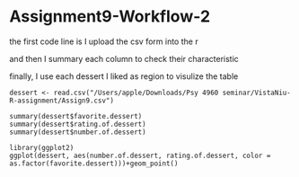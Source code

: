 # Assignment9-Workflow-2 

the first code line is I upload the csv form into the r

and then I summary each column to check their characteristic 

finally, I use each dessert I liked as region to visulize the table

```{r setup, include=FALSE}
dessert <- read.csv("/Users/apple/Downloads/Psy 4960 seminar/VistaNiu-R-assignment/Assign9.csv")

summary(dessert$favorite.dessert)
summary(dessert$rating.of.dessert)
summary(dessert$number.of.dessert)

library(ggplot2)
ggplot(dessert, aes(number.of.dessert, rating.of.dessert, color = as.factor(favorite.dessert)))+geom_point()
```

